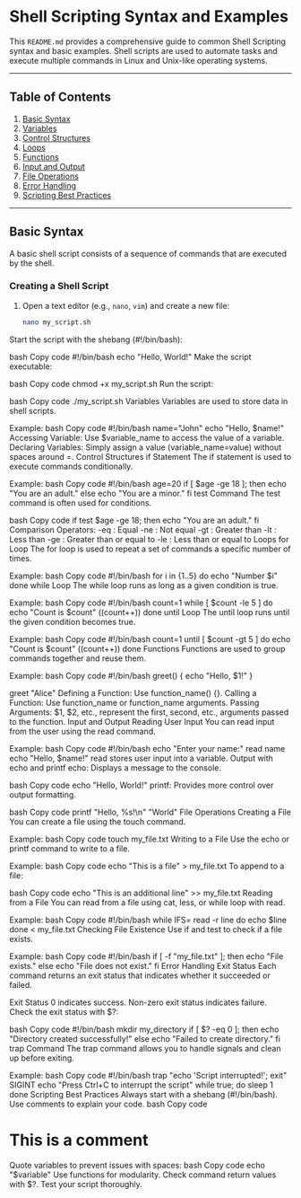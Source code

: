 # Shell Scripting Syntax and Examples

This `README.md` provides a comprehensive guide to common Shell Scripting syntax and basic examples. Shell scripts are used to automate tasks and execute multiple commands in Linux and Unix-like operating systems.

---

## Table of Contents

1. [Basic Syntax](#basic-syntax)
2. [Variables](#variables)
3. [Control Structures](#control-structures)
4. [Loops](#loops)
5. [Functions](#functions)
6. [Input and Output](#input-and-output)
7. [File Operations](#file-operations)
8. [Error Handling](#error-handling)
9. [Scripting Best Practices](#scripting-best-practices)

---

## Basic Syntax

A basic shell script consists of a sequence of commands that are executed by the shell.

### Creating a Shell Script

1. Open a text editor (e.g., `nano`, `vim`) and create a new file:
   ```bash
   nano my_script.sh
Start the script with the shebang (#!/bin/bash):

bash
Copy code
#!/bin/bash
echo "Hello, World!"
Make the script executable:

bash
Copy code
chmod +x my_script.sh
Run the script:

bash
Copy code
./my_script.sh
Variables
Variables are used to store data in shell scripts.

Example:
bash
Copy code
#!/bin/bash
name="John"
echo "Hello, $name!"
Accessing Variable: Use $variable_name to access the value of a variable.
Declaring Variables: Simply assign a value (variable_name=value) without spaces around =.
Control Structures
if Statement
The if statement is used to execute commands conditionally.

Example:
bash
Copy code
#!/bin/bash
age=20
if [ $age -ge 18 ]; then
    echo "You are an adult."
else
    echo "You are a minor."
fi
test Command
The test command is often used for conditions.

bash
Copy code
if test $age -ge 18; then
    echo "You are an adult."
fi
Comparison Operators:
-eq : Equal
-ne : Not equal
-gt : Greater than
-lt : Less than
-ge : Greater than or equal to
-le : Less than or equal to
Loops
for Loop
The for loop is used to repeat a set of commands a specific number of times.

Example:
bash
Copy code
#!/bin/bash
for i in {1..5}
do
  echo "Number $i"
done
while Loop
The while loop runs as long as a given condition is true.

Example:
bash
Copy code
#!/bin/bash
count=1
while [ $count -le 5 ]
do
  echo "Count is $count"
  ((count++))
done
until Loop
The until loop runs until the given condition becomes true.

Example:
bash
Copy code
#!/bin/bash
count=1
until [ $count -gt 5 ]
do
  echo "Count is $count"
  ((count++))
done
Functions
Functions are used to group commands together and reuse them.

Example:
bash
Copy code
#!/bin/bash
greet() {
    echo "Hello, $1!"
}

greet "Alice"
Defining a Function: Use function_name() {}.
Calling a Function: Use function_name or function_name arguments.
Passing Arguments: $1, $2, etc., represent the first, second, etc., arguments passed to the function.
Input and Output
Reading User Input
You can read input from the user using the read command.

Example:
bash
Copy code
#!/bin/bash
echo "Enter your name:"
read name
echo "Hello, $name!"
read stores user input into a variable.
Output with echo and printf
echo: Displays a message to the console.

bash
Copy code
echo "Hello, World!"
printf: Provides more control over output formatting.

bash
Copy code
printf "Hello, %s!\n" "World"
File Operations
Creating a File
You can create a file using the touch command.

Example:
bash
Copy code
touch my_file.txt
Writing to a File
Use the echo or printf command to write to a file.

Example:
bash
Copy code
echo "This is a file" > my_file.txt
To append to a file:

bash
Copy code
echo "This is an additional line" >> my_file.txt
Reading from a File
You can read from a file using cat, less, or while loop with read.

Example:
bash
Copy code
#!/bin/bash
while IFS= read -r line
do
  echo $line
done < my_file.txt
Checking File Existence
Use if and test to check if a file exists.

Example:
bash
Copy code
#!/bin/bash
if [ -f "my_file.txt" ]; then
    echo "File exists."
else
    echo "File does not exist."
fi
Error Handling
Exit Status
Each command returns an exit status that indicates whether it succeeded or failed.

Exit Status 0 indicates success.
Non-zero exit status indicates failure.
Check the exit status with $?:

bash
Copy code
#!/bin/bash
mkdir my_directory
if [ $? -eq 0 ]; then
    echo "Directory created successfully!"
else
    echo "Failed to create directory."
fi
trap Command
The trap command allows you to handle signals and clean up before exiting.

Example:
bash
Copy code
#!/bin/bash
trap "echo 'Script interrupted!'; exit" SIGINT
echo "Press Ctrl+C to interrupt the script"
while true; do
    sleep 1
done
Scripting Best Practices
Always start with a shebang (#!/bin/bash).
Use comments to explain your code.
bash
Copy code
# This is a comment
Quote variables to prevent issues with spaces:
bash
Copy code
echo "$variable"
Use functions for modularity.
Check command return values with $?.
Test your script thoroughly.
